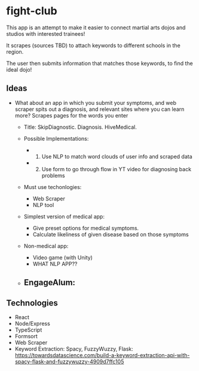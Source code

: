 # fight-club

This app is an attempt to make it easier to connect martial arts dojos and studios with interested trainees!

It scrapes (sources TBD) to attach keywords to different schools in the region.

The user then submits information that matches those keywords, to find the ideal dojo!

## Ideas

- What about an app in which you submit your symptoms, and web scraper spits out a diagnosis, and relevant sites where you can learn more? Scrapes pages for the words you enter

  - Title: SkipDiagnostic. Diagnosis. HiveMedical.
  - Possible Implementations:

    - 1. Use NLP to match word clouds of user info and scraped data
    - 2. Use form to go through flow in YT video for diagnosing back problems

  - Must use techonlogies:

    - Web Scraper
    - NLP tool

  - Simplest version of medical app:

    - Give preset options for medical symptoms.
    - Calculate likeliness of given disease based on those symptoms

  - Non-medical app:

    - Video game (with Unity)
    - WHAT NLP APP??

  - EngageAlum:
    -

## Technologies

- React
- Node/Express
- TypeScript
- Formsort
- Web Scraper
- Keyword Extraction: Spacy, FuzzyWuzzy, Flask: https://towardsdatascience.com/build-a-keyword-extraction-api-with-spacy-flask-and-fuzzywuzzy-4909d7ffc105
